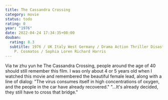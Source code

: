 ```yaml
---
title: The Cassandra Crossing
category: movie
status: todo
rating: 0
year: "1976"
date: 2022-04-24 17:34:35+08:00
douban:
  rating: 8.3
  subtitle: 1976 / UK Italy West Germany / Drama Action Thriller Disaster / George
    P. Cosmatos / Sophia Loren Richard Harris
---
```


Via tw zhu yun he The Cassandra Crossing, people around the age of 40 should still remember this film. I was only about 4 or 5 years old when I watched this movie and remembered the beautiful female lead, along with a line of dialog:
"The virus consumes itself in high concentrations of oxygen, and the people in the car have already recovered."
"...It's already decided, they still have to cross that bridge."
